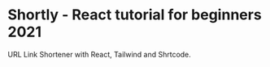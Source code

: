 # Shortly - React tutorial for beginners 2021
URL Link Shortener with React, Tailwind and Shrtcode.

